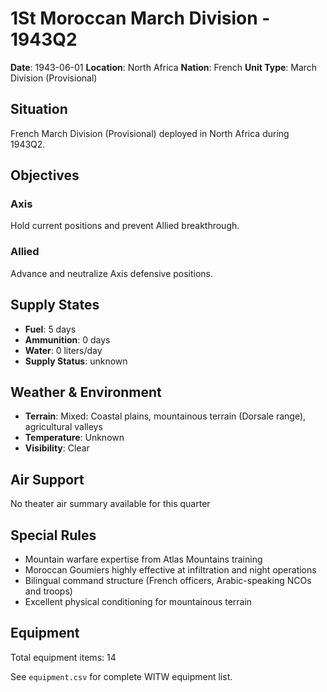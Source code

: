 # 1St Moroccan March Division - 1943Q2

**Date**: 1943-06-01
**Location**: North Africa
**Nation**: French
**Unit Type**: March Division (Provisional)

## Situation

French March Division (Provisional) deployed in North Africa during 1943Q2.

## Objectives

### Axis
Hold current positions and prevent Allied breakthrough.

### Allied
Advance and neutralize Axis defensive positions.

## Supply States

- **Fuel**: 5 days
- **Ammunition**: 0 days
- **Water**: 0 liters/day
- **Supply Status**: unknown

## Weather & Environment

- **Terrain**: Mixed: Coastal plains, mountainous terrain (Dorsale range), agricultural valleys
- **Temperature**: Unknown
- **Visibility**: Clear

## Air Support

No theater air summary available for this quarter

## Special Rules

- Mountain warfare expertise from Atlas Mountains training
- Moroccan Goumiers highly effective at infiltration and night operations
- Bilingual command structure (French officers, Arabic-speaking NCOs and troops)
- Excellent physical conditioning for mountainous terrain

## Equipment

Total equipment items: 14

See `equipment.csv` for complete WITW equipment list.
